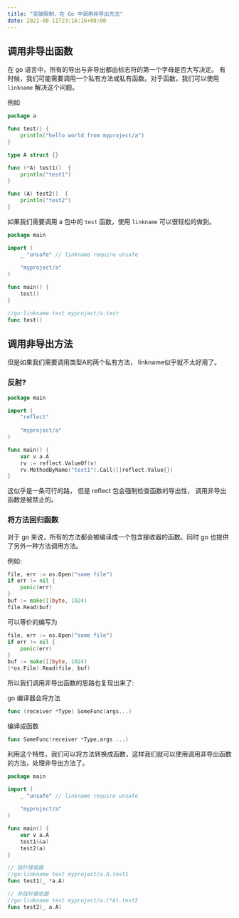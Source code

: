 ```yaml
---
title: "突破限制，在 Go 中调用非导出方法"
date: 2021-08-11T23:16:16+08:00
---
```


## 调用非导出函数

在 go 语言中，所有的导出与非导出都由标志符的第一个字母是否大写决定。
有时候，我们可能需要调用一个私有方法或私有函数。对于函数，我们可以使用 `linkname`
解决这个问题。

例如

```go
package a

func test() {
	println("hello world from myproject/a")
}

type A struct {}

func (*A) test1()  {
    println("test1")
}

func (A) test2()  {
    println("test2")
}
```

如果我们需要调用 a 包中的 `test` 函数，使用 `linkname` 可以很轻松的做到。

```go
package main

import (
	_ "unsafe" // linkname require unsafe
	
	"myproject/a"
)

func main() {
	test()
}

//go:linkname test myproject/a.test
func test()
```

## 调用非导出方法

但是如果我们需要调用类型A的两个私有方法， linkname似乎就不太好用了。

### 反射?

```go
package main

import (
	"reflect"
	
	"myproject/a"
)

func main() {
	var v a.A
	rv := reflect.ValueOf(v)
	rv.MethodByName("test1").Call([]reflect.Value{})
}
```

这似乎是一条可行的路， 但是 reflect 包会强制检查函数的导出性， 调用非导出函数是被禁止的。

### 将方法回归函数

对于 go 来说，所有的方法都会被编译成一个包含接收器的函数。同时 go 也提供了另外一种方法调用方法。

例如:

```go
file, err := os.Open("some file")
if err != nil {
	panic(err)
}
buf := make([]byte, 1024)
file.Read(buf)
```

可以等价的编写为

```go
file, err := os.Open("some file")
if err != nil {
	panic(err)
}
buf := make([]byte, 1024)
(*os.File).Read(file, buf)
```

所以我们调用非导出函数的思路也复现出来了:

go 编译器会将方法

```go
func (receiver *Type) SomeFunc(args...)
```
编译成函数
```go
func SomeFunc(receiver *Type,args ...)
```

利用这个特性，我们可以将方法转换成函数，这样我们就可以使用调用非导出函数的方法，处理非导出方法了。

```go
package main

import (
	_ "unsafe" // linkname require unsafe
	
	"myproject/a"
)

func main() {
	var v a.A
	test1(&a)
	test2(a)
}

// 指针接收器
//go:linkname test myproject/a.A.test1
func test1(_ *a.A)

// 非指针接收器
//go:linkname test myproject/a.(*A).test2
func test2(_ a.A)
```
